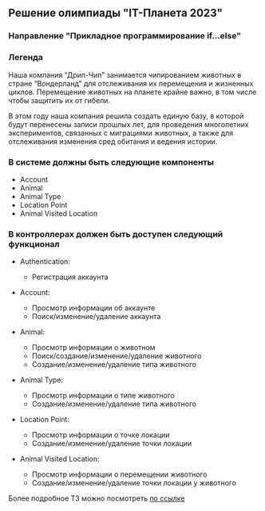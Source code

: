 ## Решение олимпиады "IT-Планета 2023"
### Направление "Прикладное программирование if...else"
### Легенда
Наша компания “Дрип-Чип” занимается чипированием животных в стране “Вондерланд” для отслеживания их перемещения и жизненных циклов. Перемещение животных на планете крайне важно, в том числе чтобы защитить их от гибели.

В этом году наша компания решила создать единую базу, в которой будут перенесены записи прошлых лет, для проведения многолетних экспериментов, связанных с миграциями животных, а также для отслеживания изменения сред обитания и ведения истории.

### В системе должны быть следующие компоненты
* Account
* Animal
* Animal Type
* Location Point
* Animal Visited Location

### В контроллерах должен быть доступен следующий функционал
* Authentication:
  * Регистрация аккаунта

* Account:
  * Просмотр информации об аккаунте
  * Поиск/изменение/удаление аккаунта

* Animal:
  * Просмотр информации о животном
  * Поиск/создание/изменение/удаление животного
  * Создание/изменение/удаление типа животного

* Animal Type:
  * Просмотр информации о типе животного
  * Создание/изменение/удаление типа животного

* Location Point:
  * Просмотр информации о точке локации
  * Создание/изменение/удаление точки локации

* Animal Visited Location:
  * Просмотр информации о перемещении животного
  * Создание/изменение/удаление точки локации у животного


Более подробное ТЗ можно посмотреть [по ссылке](https://docs.google.com/document/d/1cUVHZfEo4uMGJBBADbRMQzdTjSsySiFJ3xVvZ8DsQ7o/edit)